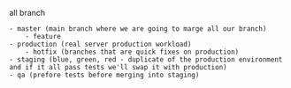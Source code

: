 all branch

    - master (main branch where we are going to marge all our branch)
        - feature
    - production (real server production workload)
        - hotfix (branches that are quick fixes on production)
    - staging (blue, green, red - duplicate of the production environment and if it all pass tests we'll swap it with production)
    - qa (prefore tests before merging into staging)